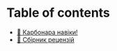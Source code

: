# Table of contents

* [🍝 Карбонара навіки!](README.md)
* [📘 Сбірник рецензій](sbirnik-recenzii.md)
